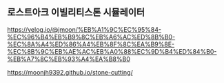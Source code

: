 ## 로스트아크 이빌리티스톤 시뮬레이터

https://velog.io/@jmoon/%EB%A1%9C%EC%95%84-%EC%96%B4%EB%B9%8C%EB%A6%AC%ED%8B%B0-%EC%8A%A4%ED%86%A4%EB%8F%8C%EA%B9%8E-%EC%8B%9C%EB%AE%AC%EB%A0%88%EC%9D%B4%ED%84%B0-%EB%A7%8C%EB%93%A4%EA%B8%B0

https://moonjh9392.github.io/stone-cutting/
